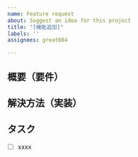 ```yaml
---
name: Feature request
about: Suggest an idea for this project
title: "[機能追加]"
labels: ''
assignees: great084

---
```


## 概要（要件）

## 解決方法（実装）

## タスク
- [ ] xxxx
